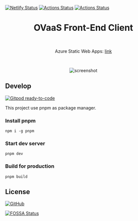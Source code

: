 [![Netlify Status](https://api.netlify.com/api/v1/badges/481b6017-918f-4fca-a136-dc08dc1d36d3/deploy-status)](https://app.netlify.com/sites/ovaas-front/deploys)
[![Actions Status](https://github.com/OVaaS/ovaas-front/workflows/Docker/badge.svg)](https://github.com/OVaaS/ovaas-front/actions?query=workflow%3ADocker)
[![Actions Status](https://github.com/OVaaS/ovaas-front/workflows/Azure%20Static%20Web%20Apps%20CI%2FCD/badge.svg)](https://github.com/OVaaS/ovaas-front/actions?query=workflow%3A%22Azure+Static+Web+Apps+CI%2FCD%22)

<h1 align='center'>OVaaS Front-End Client</h1>

<br>
<p align='center'>Azure Static Web Apps: <a href='https://happy-dune-07ba2b100.azurestaticapps.net'>link</a></p>
<br>

<p align='center'>
<img src='https://raw.githubusercontent.com/OVaaS/ovaas-front/main/screenshot/screenshot.png' alt='screenshot'/>
</p>

## Develop

[![Gitpod ready-to-code](https://img.shields.io/badge/Gitpod-ready--to--code-blue?logo=gitpod)](https://gitpod.io/#https://github.com/OVaaS/ovaas-front)

This project use pnpm as package manager.

### Install pnpm
```
npm i -g pnpm
```

### Start dev server
```
pnpm dev
```

### Build for production
```
pnpm build
```

## License

[![GitHub](https://img.shields.io/github/license/ovaas/ovaas-front)](https://github.com/OVaaS/ovaas-front/blob/main/LICENSE)

[![FOSSA Status](https://app.fossa.com/api/projects/git%2Bgithub.com%2FOVaaS%2Fovaas-front.svg?type=large)](https://app.fossa.com/projects/git%2Bgithub.com%2FOVaaS%2Fovaas-front?ref=badge_large)
